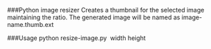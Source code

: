###Python image resizer
Creates a thumbnail for the selected image maintaining the ratio.
The generated image will be named as image-name.thumb.ext

###Usage
  python resize-image.py <image file> width height
